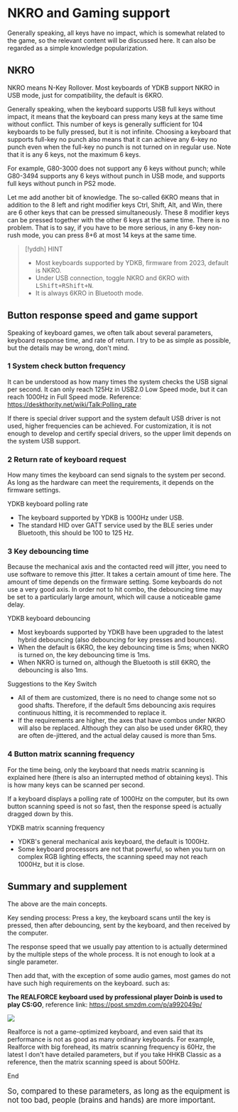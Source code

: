 # NKRO and Gaming support

Generally speaking, all keys have no impact, which is somewhat related to the game, so the relevant content will be discussed here. It can also be regarded as a simple knowledge popularization.


## NKRO

NKRO means N-Key Rollover. Most keyboards of YDKB support NKRO in USB mode, just for compatibility, the default is 6KRO.

Generally speaking, when the keyboard supports USB full keys without impact, it means that the keyboard can press many keys at the same time without conflict. This number of keys is generally sufficient for 104 keyboards to be fully pressed, but it is not infinite. Choosing a keyboard that supports full-key no punch also means that it can achieve any 6-key no punch even when the full-key no punch is not turned on in regular use. Note that it is any 6 keys, not the maximum 6 keys.

For example, G80-3000 does not support any 6 keys without punch; while G80-3494 supports any 6 keys without punch in USB mode, and supports full keys without punch in PS2 mode.

Let me add another bit of knowledge. The so-called 6KRO means that in addition to the 8 left and right modifier keys Ctrl, Shift, Alt, and Win, there are 6 other keys that can be pressed simultaneously. These 8 modifier keys can be pressed together with the other 6 keys at the same time. There is no problem. That is to say, if you have to be more serious, in any 6-key non-rush mode, you can press 8+6 at most 14 keys at the same time.

> [!yddh] HINT
> - Most keyboards supported by YDKB, firmware from 2023, default is NKRO.
> - Under USB connection, toggle NKRO and 6KRO with <kbd>LShift+RShift+N</kbd>.
> - It is always 6KRO in Bluetooth mode.

## Button response speed and game support

Speaking of keyboard games, we often talk about several parameters, keyboard response time, and rate of return. I try to be as simple as possible, but the details may be wrong, don't mind.

### 1 System check button frequency

It can be understood as how many times the system checks the USB signal per second. It can only reach 125Hz in USB2.0 Low Speed ​​mode, but it can reach 1000Hz in Full Speed ​​mode. Reference: https://deskthority.net/wiki/Talk:Polling_rate

If there is special driver support and the system default USB driver is not used, higher frequencies can be achieved. For customization, it is not enough to develop and certify special drivers, so the upper limit depends on the system USB support.

### 2 Return rate of keyboard request

How many times the keyboard can send signals to the system per second. As long as the hardware can meet the requirements, it depends on the firmware settings.

<html><div class="hint">
<subtitle>YDKB keyboard polling rate</subtitle>

  - The keyboard supported by YDKB is 1000Hz under USB.
  - The standard HID over GATT service used by the BLE series under Bluetooth, this should be 100 to 125 Hz.
</div></html>

### 3 Key debouncing time

Because the mechanical axis and the contacted reed will jitter, you need to use software to remove this jitter. It takes a certain amount of time here. The amount of time depends on the firmware setting. Some keyboards do not use a very good axis. In order not to hit combo, the debouncing time may be set to a particularly large amount, which will cause a noticeable game delay.

<html><div class="hint">
<subtitle>YDKB keyboard debouncing</subtitle>

  - Most keyboards supported by YDKB have been upgraded to the latest hybrid debouncing (also debouncing for key presses and bounces).
  - When the default is 6KRO, the key debouncing time is 5ms; when NKRO is turned on, the key debouncing time is 1ms.
  - When NKRO is turned on, although the Bluetooth is still 6KRO, the debouncing is also 1ms.
</div></html>

<p></p>

<html><div class="hint">
<subtitle>Suggestions to the Key Switch</subtitle>

  - All of them are customized, there is no need to change some not so good shafts. Therefore, if the default 5ms debouncing axis requires continuous hitting, it is recommended to replace it.
  - If the requirements are higher, the axes that have combos under NKRO will also be replaced. Although they can also be used under 6KRO, they are often de-jittered, and the actual delay caused is more than 5ms.
</div></html>


### 4 Button matrix scanning frequency

For the time being, only the keyboard that needs matrix scanning is explained here (there is also an interrupted method of obtaining keys). This is how many keys can be scanned per second.

If a keyboard displays a polling rate of 1000Hz on the computer, but its own button scanning speed is not so fast, then the response speed is actually dragged down by this.

<html><div class="hint">
<subtitle>YDKB matrix scanning frequency</subtitle>

  - YDKB's general mechanical axis keyboard, the default is 1000Hz.
  - Some keyboard processors are not that powerful, so when you turn on complex RGB lighting effects, the scanning speed may not reach 1000Hz, but it is close.
</div></html>


## Summary and supplement

The above are the main concepts.

Key sending process: Press a key, the keyboard scans until the key is pressed, then after debouncing, sent by the keyboard, and then received by the computer.

The response speed that we usually pay attention to is actually determined by the multiple steps of the whole process. It is not enough to look at a single parameter.

Then add that, with the exception of some audio games, most games do not have such high requirements on the keyboard. such as:

**The REALFORCE keyboard used by professional player Doinb is used to play CS:GO**, reference link: https://post.smzdm.com/p/a992049p/

![](assets/doinb_realforce.jpg)

Realforce is not a game-optimized keyboard, and even said that its performance is not as good as many ordinary keyboards. For example, Realforce with big forehead, its matrix scanning frequency is 60Hz, the latest I don't have detailed parameters, but if you take HHKB Classic as a reference, then the matrix scanning speed is about 500Hz.

<html><div class="attention">
<subtitle>End</subtitle>
<p style="font-size: 1.2em">So, compared to these parameters, as long as the equipment is not too bad, people (brains and hands) are more important. </p>
</div></html>
